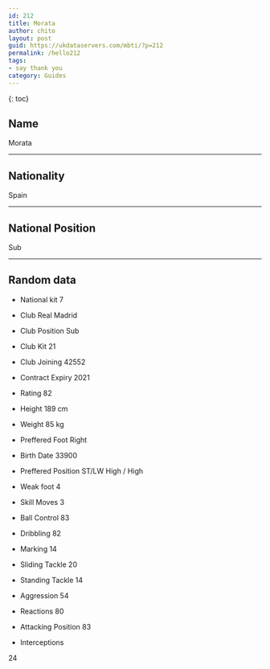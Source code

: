 ```yaml
---
id: 212
title: Morata
author: chito
layout: post
guid: https://ukdataservers.com/mbti/?p=212
permalink: /hello212
tags:
- say thank you
category: Guides
---
```



{: toc}

## Name  
Morata 

* * *

## Nationality  
Spain 

* * *

## National Position  
Sub 

* * *

## Random data 

  * National kit 
7 

  * Club 
Real Madrid 

  * Club Position 
Sub 

  * Club Kit 
21 

  * Club Joining 
42552 

  * Contract Expiry 
2021 

  * Rating 
82 

  * Height 
189 cm 

  * Weight 
85 kg 

  * Preffered Foot 
Right 

  * Birth Date 
33900 

  * Preffered Position 
ST/LW High / High 

  * Weak foot 
4 

  * Skill Moves 
3 

  * Ball Control 
83 

  * Dribbling 
82 

  * Marking 
14 

  * Sliding Tackle 
20 

  * Standing Tackle 
14 

  * Aggression 
54 

  * Reactions 
80 

  * Attacking Position 
83 

  * Interceptions 

24